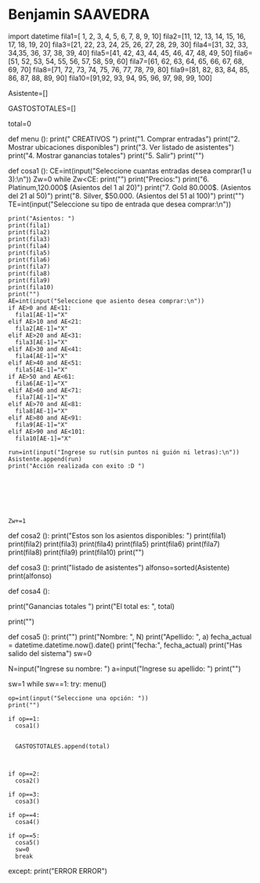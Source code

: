 # Benjamin SAAVEDRA
import datetime
fila1=[ 1,  2,  3,  4,  5,  6,  7, 8,   9, 10]
fila2=[11, 12, 13, 14, 15, 16, 17, 18, 19, 20]
fila3=[21, 22, 23, 24, 25, 26, 27, 28, 29, 30]
fila4=[31, 32, 33, 34,35, 36, 37, 38, 39, 40]
fila5=[41, 42, 43, 44, 45, 46, 47, 48, 49, 50]
fila6=[51, 52, 53, 54, 55, 56, 57, 58, 59, 60]
fila7=[61, 62, 63, 64, 65, 66, 67, 68, 69, 70]
fila8=[71, 72, 73, 74, 75, 76, 77, 78, 79, 80]
fila9=[81, 82, 83, 84, 85, 86, 87, 88, 89, 90]
fila10=[91,92, 93, 94, 95, 96, 97, 98, 99, 100]

Asistente=[]

GASTOSTOTALES=[]


total=0

def menu ():
  print("   CREATIVOS ")
  print("1. Comprar entradas")
  print("2. Mostrar ubicaciones disponibles")
  print("3. Ver listado de asistentes")
  print("4. Mostrar ganancias totales")
  print("5. Salir")
  print("")

def cosa1 ():
  CE=int(input("Seleccione cuantas entradas desea comprar(1 u 3):\n"))
  Zw=0
  while Zw<CE:
    print("")
    print("Precios:")
    print("6. Platinum,120.000$ (Asientos del 1 al 20)")
    print("7. Gold 80.000$. (Asientos del 21 al 50)")
    print("8. Silver, $50.000. (Asientos del 51 al 100)")
    print("")
    TE=int(input("Seleccione su tipo de entrada que desea comprar:\n"))



    print("Asientos: ")
    print(fila1)
    print(fila2)
    print(fila3)
    print(fila4)
    print(fila5)
    print(fila6)
    print(fila7)
    print(fila8)
    print(fila9)
    print(fila10)
    print("")
    AE=int(input("Seleccione que asiento desea comprar:\n"))
    if AE>0 and AE<11:
      fila1[AE-1]="X"
    elif AE>10 and AE<21:
      fila2[AE-1]="X"
    elif AE>20 and AE<31:
      fila3[AE-1]="X"
    elif AE>30 and AE<41:
      fila4[AE-1]="X"
    elif AE>40 and AE<51:
      fila5[AE-1]="X"
    if AE>50 and AE<61:
      fila6[AE-1]="X"
    elif AE>60 and AE<71:
      fila7[AE-1]="X"
    elif AE>70 and AE<81:
      fila8[AE-1]="X"
    elif AE>80 and AE<91:
      fila9[AE-1]="X"
    elif AE>90 and AE<101:
      fila10[AE-1]="X"

    run=int(input("Ingrese su rut(sin puntos ni guión ni letras):\n"))
    Asistente.append(run)
    print("Acción realizada con exito :D ")

    
    




    Zw+=1

def cosa2 ():
  print("Estos son los asientos disponibles: ")
  print(fila1)
  print(fila2)
  print(fila3)
  print(fila4)
  print(fila5)
  print(fila6)
  print(fila7)
  print(fila8)
  print(fila9)
  print(fila10)
  print("")

def cosa3 ():
  print("listado de asistentes")
  alfonso=sorted(Asistente)
  print(alfonso)

def cosa4 ():

  print("Ganancias totales ")
  print("El total es: ", total)

  print("")

def cosa5 ():
  print("")
  print("Nombre: ", N)
  print("Apellido: ", a)
  fecha_actual = datetime.datetime.now().date()
  print("fecha:", fecha_actual)
  print("Has salido del sistema")
  sw=0


N=input("Ingrese su nombre: ")
a=input("Ingrese su apellido: ")
print("")


sw=1
while sw==1:
  try:
    menu()

    op=int(input("Seleccione una opción: "))
    print("")

    if op==1:
      cosa1()
      

      GASTOSTOTALES.append(total)



    if op==2:
      cosa2()

    if op==3:
      cosa3()

    if op==4:
      cosa4()

    if op==5:
      cosa5()
      sw=0
      break

  except:
    print("ERROR ERROR")

